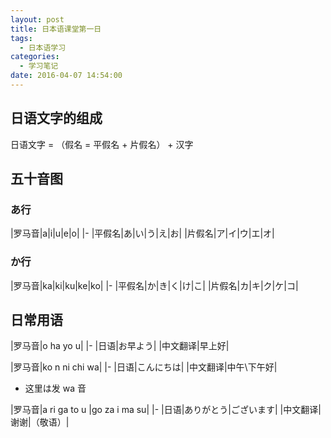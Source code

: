 ```yaml
---
layout: post
title: 日本语课堂第一日
tags:
  - 日本语学习
categories:
  - 学习笔记
date: 2016-04-07 14:54:00
---
```


## 日语文字的组成

日语文字 = （假名 = 平假名 + 片假名） + 汉字

<!--more-->

## 五十音图

### あ行

|罗马音|a|i|u|e|o|
|-
|平假名|あ|い|う|え|お|
|片假名|ア|イ|ウ|エ|オ|

### か行

|罗马音|ka|ki|ku|ke|ko|
|-
|平假名|か|き|く|け|こ|
|片假名|カ|キ|ク|ケ|コ|

## 日常用语

|罗马音|o ha yo u|
|-
|日语|お早よう|
|中文翻译|早上好|

|罗马音|ko n ni chi wa|
|-
|日语|こんにちは|
|中文翻译|中午\下午好|

- 这里は发 wa 音

|罗马音|a ri ga to u |go za i ma su|
|-
|日语|ありがとう|ございます|
|中文翻译|谢谢|（敬语）|
